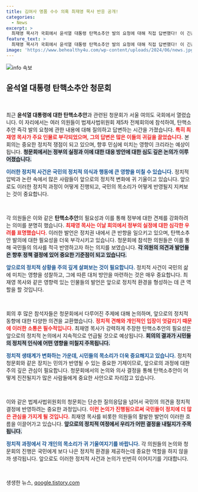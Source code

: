 ```yaml
---
title: 김여사 명품 수수 의혹 최재영 목사 반응 공개!
categories:
  - News
excerpt: >
  최재영 목사가 국회에서 윤석열 대통령 탄핵소추안 발의 요청에 대해 직접 답변했다! 이 긴급한 쟁점이 법제사법위원회에서 어떤 파장을 일으킬지 주목된다.
feature_text: >
  최재영 목사가 국회에서 윤석열 대통령 탄핵소추안 발의 요청에 대해 직접 답변했다! 이 긴급한 쟁점이 법제사법위원회에서 어떤 파장을 일으킬지 주목된다.
image: 'https://www.behealthy4u.com/wp-content/uploads/2024/06/news.jpg'
---
```


<p><img src="https://www.behealthy4u.com/wp-content/uploads/2024/06/news.jpg" alt="info 속보" /></p>

<h2 data-ke-size="size26">윤석열 대통령 탄핵소추안 청문회</h2>

<p data-ke-size="size16">&nbsp;</p>

<p>최근 <strong>윤석열 대통령에 대한 탄핵소추안</strong>과 관련된 청문회가 서울 여의도 국회에서 열렸습니다. 이 자리에서는 여러 의원들이 법제사법위원회 제5차 전체회의에 참석하여, 탄핵소추안 즉각 발의 요청에 관한 내용에 대해 질의하고 답변하는 시간을 가졌습니다. <b><span style="color: #ee2323;">특히 최재영 목사가 주요 인물로 부각되었으며, 그의 답변은 많은 이들의 귀길을 끌었습니다.</span></b> 본 회의는 중요한 정치적 쟁점이 되고 있으며, 향후 민심에 미치는 영향이 크리라는 예상이 됩니다. <b><span style="background-color: #21538527;">청문회에서는 정부의 실정과 이에 대한 대응 방안에 대한 심도 깊은 논의가 이루어졌습니다.</span></b></p>

<p><b><span style="color: #1a5490;">이러한 정치적 사건은 국민의 정치적 의식과 행동에 큰 영향을 미칠 수 있습니다.</span></b> 정치적 압박과 논란 속에서 많은 사람들이 앞으로의 정치적 변화에 귀 기울이고 있습니다. 앞으로도 이러한 정치적 과정이 어떻게 진행되고, 국민의 목소리가 어떻게 반영될지 지켜보는 것이 중요합니다.</p>

<p data-ke-size="size16">&nbsp;</p>

<p>각 의원들은 이와 같은 <strong>탄핵소추안</strong>의 필요성과 이를 통해 정부에 대한 견제를 강화하려는 의미를 분명히 했습니다. <b><span style="color: #ee2323;">최재영 목사는 이날 회의에서 정부의 실정에 대한 심각한 우려를 표명했습니다.</span></b> 이러한 발언은 정치권 내에서 큰 반향을 일으키고 있으며, 탄핵소추안 발의에 대한 필요성을 더욱 부각시키고 있습니다. 청문회에 참석한 의원들은 이를 통해 국민들의 의사를 적극 반영하고자 하는 의지를 보였습니다. <b><span style="background-color: #21538527;">각 의원의 의견과 발언들은 향후 정책 결정에 있어 중요한 기준점이 되고 있습니다.</span></b></p>

<p><b><span style="color: #1a5490;">앞으로의 정치적 상황을 주의 깊게 살펴보는 것이 필요합니다.</span></b> 정치적 사건이 국민의 삶에 미치는 영향을 성찰하고, 그에 따른 대처 방안을 마련하는 것은 매우 중요합니다. 최재영 목사와 같은 영향력 있는 인물들의 발언은 앞으로 정치적 환경을 형성하는 데 큰 역할을 할 것입니다.</p>

<p data-ke-size="size16">&nbsp;</p>

<p>회의 후 많은 참석자들은 청문회에서 다루어진 주제에 대해 논의하며, 앞으로의 정치적 동향에 대한 다양한 의견을 교환했습니다. <b><span style="color: #ee2323;">정치적 견해와 개인적인 입장이 엇갈리기 때문에 이러한 소통은 필수적입니다.</span></b> 최재영 목사가 강력하게 주장한 탄핵소추안의 필요성은 앞으로의 정치적 논의에서 지속적으로 언급될 것으로 예상됩니다. <b><span style="background-color: #21538527;">회의의 결과가 시민들의 정치적 인식에 어떤 영향을 미칠지 주목됩니다.</span></b></p>

<p><b><span style="color: #1a5490;">정치적 생태계가 변화하는 가운데, 시민들의 목소리가 더욱 중요해지고 있습니다.</span></b> 정치적 청문회와 같은 장치는 민의가 반영될 수 있는 중요한 기제이므로, 앞으로의 과정에 대한 주의 깊은 관심이 필요합니다. 청문회에서의 논의와 의사 결정을 통해 탄핵소추안이 어떻게 진전될지가 많은 사람들에게 중요한 사안으로 자리잡고 있습니다.</p>

<p data-ke-size="size16">&nbsp;</p>

<p>이와 같은 법제사법위원회의 청문회는 단순한 질의응답을 넘어서 국민의 의견을 정치적 결정에 반영하려는 중요한 과정입니다. <b><span style="color: #ee2323;">이런 논의가 진행됨으로써 국민들이 정치에 더 많은 관심을 가지게 될 것입니다.</span></b> 최재영 목사를 비롯한 의원들의 활발한 발언이 이러한 흐름을 이끌어가고 있습니다. <b><span style="background-color: #21538527;">앞으로의 정치적 여정에서 우리가 어떤 결정을 내릴지가 주목됩니다.</span></b></p>

<p><b><span style="color: #1a5490;">정치적 과정에서 각 개인의 목소리가 귀 기울여지기를 바랍니다.</span></b> 각 의원들의 논의와 청문회의 진행은 국민에게 보다 나은 정치적 환경을 제공하는데 중요한 역할을 하지 않을까 생각됩니다. 앞으로도 이러한 정치적 사건과 논의가 빈번히 이어지기를 기대합니다. <p data-ke-size="size16">&nbsp;</p></p>
생생한 뉴스, <a href="https://qoogle.tistory.com" rel="dofollow">qoogle.tistory.com</a>


